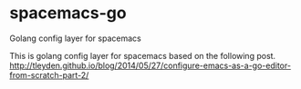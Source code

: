 spacemacs-go
============

Golang config layer for spacemacs

This is golang config layer for spacemacs based on the following post.
http://tleyden.github.io/blog/2014/05/27/configure-emacs-as-a-go-editor-from-scratch-part-2/
